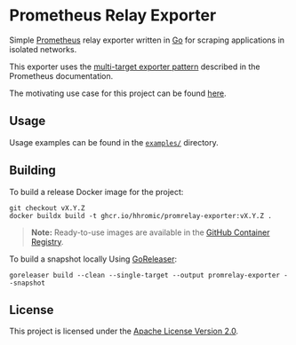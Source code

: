 # Prometheus Relay Exporter

Simple [Prometheus](https://prometheus.io/) relay exporter written in [Go](https://go.dev/) for
scraping applications in isolated networks.

This exporter uses the [multi-target exporter pattern](https://prometheus.io/docs/guides/multi-target-exporter/)
described in the Prometheus documentation.

The motivating use case for this project can be found [here](use-case.md).

## Usage

Usage examples can be found in the [`examples/`](examples/) directory.

## Building

To build a release Docker image for the project:
```
git checkout vX.Y.Z
docker buildx build -t ghcr.io/hhromic/promrelay-exporter:vX.Y.Z .
```

> **Note:** Ready-to-use images are available in the
> [GitHub Container Registry](https://github.com/users/hhromic/packages/container/package/promrelay-exporter).

To build a snapshot locally Using [GoReleaser](https://goreleaser.com/):
```
goreleaser build --clean --single-target --output promrelay-exporter --snapshot
```

## License

This project is licensed under the [Apache License Version 2.0](LICENSE).
